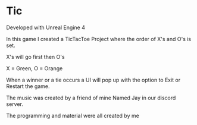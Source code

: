# Tic

Developed with Unreal Engine 4

In this game I created a TicTacToe Project where the order of X's and O's is set.

X's will go first then O's

X = Green, O = Orange

When a winner or a tie occurs a UI will pop up with the option to
Exit or Restart the game.

The music was created by a friend of mine Named Jay in our discord server.

The programming and material were all created by me